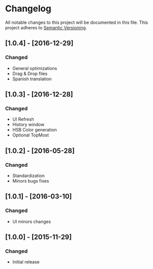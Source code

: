 # Changelog
All notable changes to this project will be documented in this file.
This project adheres to [Semantic Versioning](http://semver.org/).

## [1.0.4] - [2016-12-29]
### Changed
- General optimizations
- Drag & Drop files
- Spanish translation

## [1.0.3] - [2016-12-28]
### Changed
- UI Refresh
- History window
- HSB Color generation
- Optional TopMost

## [1.0.2] - [2016-05-28]
### Changed
- Standardization
- Minors bugs fixes

## [1.0.1] - [2016-03-10]
### Changed
- UI minors changes

## [1.0.0] - [2015-11-29]
### Changed
- Initial release